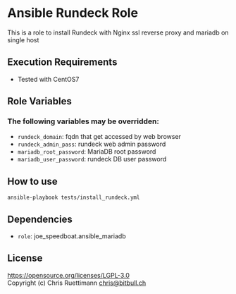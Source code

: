 # Ansible Rundeck Role
This is a role to install Rundeck with Nginx ssl reverse proxy and mariadb on single host

## Execution Requirements
- Tested with CentOS7

## Role Variables

### The following variables may be overridden:
* `rundeck_domain`: fqdn that get accessed by web browser
* `rundeck_admin_pass`: rundeck web admin password
* `mariadb_root_password`: MariaDB root password
* `mariadb_user_password`: rundeck DB user password

## How to use
`ansible-playbook tests/install_rundeck.yml`

## Dependencies
* `role`: joe_speedboat.ansible_mariadb 

## License
https://opensource.org/licenses/LGPL-3.0    
Copyright (c) Chris Ruettimann <chris@bitbull.ch>  

